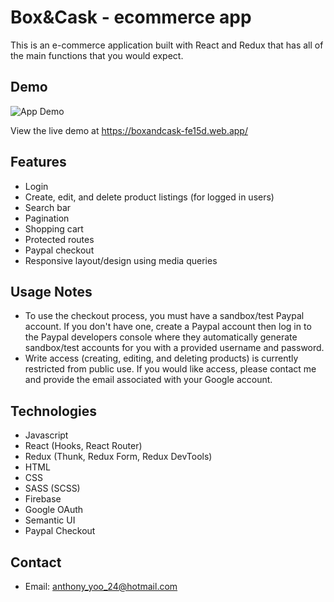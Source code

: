 # Box&Cask - ecommerce app

This is an e-commerce application built with React and Redux that has all of the main functions that you would expect.

## Demo

![App Demo](demo/demo.gif)

View the live demo at https://boxandcask-fe15d.web.app/

## Features

- Login
- Create, edit, and delete product listings (for logged in users)
- Search bar
- Pagination
- Shopping cart
- Protected routes
- Paypal checkout
- Responsive layout/design using media queries

## Usage Notes

- To use the checkout process, you must have a sandbox/test Paypal account. If you don't have one, create a Paypal account then log in to the Paypal developers console where they automatically generate sandbox/test accounts for you with a provided username and password.
- Write access (creating, editing, and deleting products) is currently restricted from public use. If you would like access, please contact me and provide the email associated with your Google account.

## Technologies

- Javascript
- React (Hooks, React Router)
- Redux (Thunk, Redux Form, Redux DevTools)
- HTML
- CSS
- SASS (SCSS)
- Firebase
- Google OAuth
- Semantic UI
- Paypal Checkout

## Contact

- Email: anthony_yoo_24@hotmail.com
